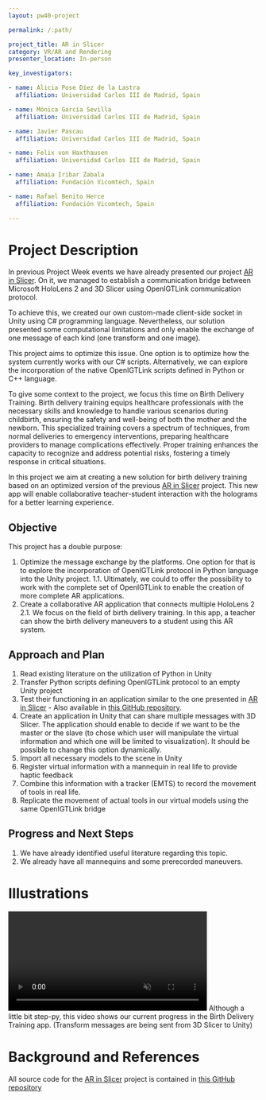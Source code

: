```yaml
---
layout: pw40-project

permalink: /:path/

project_title: AR in Slicer
category: VR/AR and Rendering
presenter_location: In-person

key_investigators:

- name: Alicia Pose Díez de la Lastra
  affiliation: Universidad Carlos III de Madrid, Spain

- name: Mónica García Sevilla
  affiliation: Universidad Carlos III de Madrid, Spain

- name: Javier Pascau
  affiliation: Universidad Carlos III de Madrid, Spain

- name: Felix von Haxthausen
  affiliation: Universidad Carlos III de Madrid, Spain

- name: Amaia Iribar Zabala
  affiliation: Fundación Vicomtech, Spain

- name: Rafael Benito Herce
  affiliation: Fundación Vicomtech, Spain

---
```


# Project Description

<!-- Add a short paragraph describing the project. -->

In previous Project Week events we have already presented our project [AR in Slicer](https://projectweek.na-mic.org/PW38_2023_GranCanaria/Projects/ARinSlicer/). On it, we managed to establish a communication bridge between Microsoft HoloLens 2 and 3D Slicer using OpenIGTLink communication protocol.

To achieve this, we created our own custom-made client-side socket in Unity using C# programming language. Nevertheless, our solution presented some computational limitations and only enable the exchange of one message of each kind (one transform and one image).

This project aims to optimize this issue. One option is to optimize how the system currently works with our C# scripts. Alternatively, we can explore the incorporation of the native OpenIGTLink scripts defined in Python or C++ language.

To give some context to the project, we focus this time on Birth Delivery Training. Birth delivery training equips healthcare professionals with the necessary skills and knowledge to handle various scenarios during childbirth, ensuring the safety and well-being of both the mother and the newborn. This specialized training covers a spectrum of techniques, from normal deliveries to emergency interventions, preparing healthcare providers to manage complications effectively. Proper training enhances the capacity to recognize and address potential risks, fostering a timely response in critical situations.

In this project we aim at creating a new solution for birth delivery training based on an optimized version of the previous [AR in Slicer](https://projectweek.na-mic.org/PW38_2023_GranCanaria/Projects/ARinSlicer/) project. This new app will enable collaborative teacher-student interaction with the holograms for a better learning experience. 

## Objective

This project has a double purpose:

1.  Optimize the message exchange by the platforms. One option for that is to explore the incorporation of OpenIGTLink protocol in Python language into the Unity project.
   1.1. Ultimately, we could to offer the possibility to work with the complete set of OpenIGTLink to enable the creation of more complete AR applications.
2.  Create a collaborative AR application that connects multiple HoloLens 2
   2.1. We focus on the field of birth delivery training. In this app, a teacher can show the birth delivery maneuvers to a student using this AR system.

## Approach and Plan

<!-- Describe here HOW you would like to achieve the objectives stated above. -->

1.  Read existing literature on the utilization of Python in Unity
2.  Transfer Python scripts defining OpenIGTLink protocol to an empty Unity project
3.  Test their functioning in an application similar to the one presented in [AR in Slicer](https://projectweek.na-mic.org/PW38_2023_GranCanaria/Projects/ARinSlicer/) - Also available in [this GitHub repository](https://github.com/BSEL-UC3M/HoloLens2and3DSlicer-PedicleScrewPlacementPlanning.git).
4.  Create an application in Unity that can share multiple messages with 3D Slicer. The application should enable to decide if we want to be the master or the slave (to chose which user will manipulate the virtual information and which one will be limited to visualization). It should be possible to change this option dynamically.
5.  Import all necessary models to the scene in Unity
6.  Register virtual information with a mannequin in real life to provide haptic feedback
7.  Combine this information with a tracker (EMTS) to record the movement of tools in real life.
8.  Replicate the movement of actual tools in our virtual models using the same OpenIGTLink bridge

## Progress and Next Steps

1.  We have already identified useful literature regarding this topic.
2.  We already have all mannequins and some prerecorded maneuvers.

# Illustrations

<video
 controls muted
 src="https://github.com/NA-MIC/ProjectWeek/assets/66890913/1a8500a1-6d84-4599-9cda-557fc288fc83"
 style="max-height:640px; min-height: 200px">
</video>
Although a little bit step-py, this video shows our current progress in the Birth Delivery Training app. (Transform messages are being sent from 3D Slicer to Unity)

# Background and References

All source code for the [AR in Slicer](https://projectweek.na-mic.org/PW38_2023_GranCanaria/Projects/ARinSlicer/) project is contained in [this GitHub repository](https://github.com/BSEL-UC3M/HoloLens2and3DSlicer-PedicleScrewPlacementPlanning.git)
